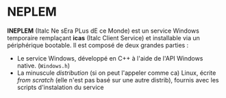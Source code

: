 NEPLEM
=======

**INEPLEM** (Italc Ne sEra PLus dE ce Monde) est un service Windows temporaire remplaçant **icas** (Italc Client Service) et installable via un périphérique bootable.
Il est composé de deux grandes parties :
* Le service Windows, développé en C++ à l'aide de l'API Windows native. (`Windows.h`)
* La minuscule *distribution* (si on peut l'appeler comme ca) Linux, écrite *from scratch* (elle n'est pas basé sur une autre distrib), fournis avec les scripts d'instalation du service
